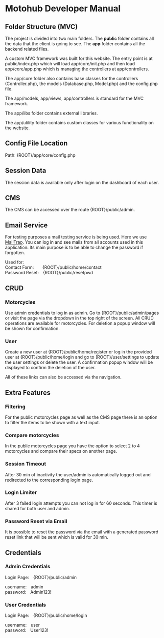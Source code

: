 # Motohub Developer Manual

## Folder Structure (MVC)

The project is divided into two main folders. The **public** folder contains all the data that the client is going to see. The **app** folder contains all the backend related files.

A custom MVC framework was built for this website. The entry point is at public/index.php which will load app/core/init.php and then load app/core/app.php which is managing the controllers at app/controllers.

The app/core folder also contains base classes for the controllers (Controller.php), the models (Database.php, Model.php) and the config.php file.

The app/models, app/views, app/controllers is standard for the MVC framework.

The app/libs folder contains external libraries.

The app/utility folder contains custom classes for various functionality on the website.

## Config File Location

Path: {ROOT}/app/core/config.php

## Session Data

The session data is available only after login on the dashboard of each user.

## CMS

The CMS can be accessed over the route {ROOT}/public/admin.

## Email Service

For testing purposes a mail testing service is being used. Here we use [MailTrap](https://mailtrap.io/). You can log in and see mails from all accounts used in this application. Its main purpose is to be able to change the password if forgotten.

Used for:<br>
Contact Form:&emsp;&emsp;{ROOT}/public/home/contact<br>
Password Reset:&emsp;{ROOT}/public/resetpwd

## CRUD

### Motorcycles

Use admin credentials to log in as admin. Go to {ROOT}/public/admin/pages or visit the page via the dropdown in the top right of the screen. All CRUD operations are available for motorcycles. For deletion a popup window will be shown for confirmation.

### User

Create a new user at {ROOT}/public/home/register or log in the provided user at {ROOT}/public/home/login and go to {ROOT}/user/settings to update the user settings or delete the user. A confirmation popup window will be displayed to confirm the deletion of the user.

All of these links can also be accessed via the navigation.

## Extra Features

### Filtering

For the public motorcycles page as well as the CMS page there is an option to filter the items to be shown with a text input.

### Compare motorcycles

In the public motorcycles page you have the option to select 2 to 4 motorcycles and compare their specs on another page.

### Session Timeout

After 30 min of inactivity the user/admin is automatically logged out and redirected to the corresponding login page.

### Login Limiter

After 3 failed login attempts you can not log in for 60 seconds. This timer is shared for both user and admin.

### Password Reset via Email

It is possible to reset the password via the email with a generated password reset link that will be sent which is valid for 30 min.

## Credentials

### Admin Credentials

Login Page:&emsp;{ROOT}/public/admin

username:&emsp;admin<br>
password:&emsp;Admin123!

### User Credentials

Login Page:&emsp;{ROOT}/public/home/login

username:&emsp;user<br>
password:&emsp;User123!
